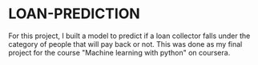 # LOAN-PREDICTION
For this project, I built a model to predict if a loan collector falls under the category of people that will pay back or not. This was done as my final project for the course "Machine learning with python" on coursera.
